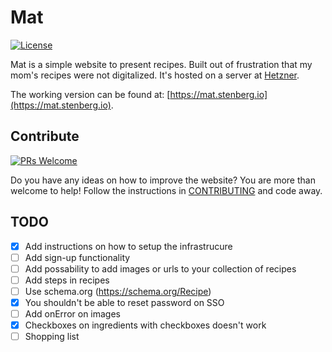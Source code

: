 # Mat

<a href="https://github.com/jayway/devolunch/blob/main/LICENSE.md"><img src="https://img.shields.io/npm/l/heroicons.svg" alt="License"></a>

Mat is a simple website to present recipes. Built out of frustration that my mom's recipes were not digitalized.
It's hosted on a server at [Hetzner](https://hetzner.com/).

The working version can be found at: [https://mat.stenberg.io](https://mat.stenberg.io).

## Contribute

<a href="https://github.com/jonasstenberg/matv2/pulls" target="_blank"><img src="https://img.shields.io/badge/PRs-welcome-brightgreen.svg" alt="PRs Welcome"></a>

Do you have any ideas on how to improve the website? You are more than welcome to help!
Follow the instructions in [CONTRIBUTING](./CONTRIBUTING.md) and code away.

## TODO

- [x] Add instructions on how to setup the infrastrucure
- [ ] Add sign-up functionality
- [ ] Add possability to add images or urls to your collection of recipes
- [ ] Add steps in recipes
- [ ] Use schema.org (https://schema.org/Recipe)
- [x] You shouldn't be able to reset password on SSO
- [ ] Add onError on images
- [x] Checkboxes on ingredients with checkboxes doesn't work
- [ ] Shopping list
